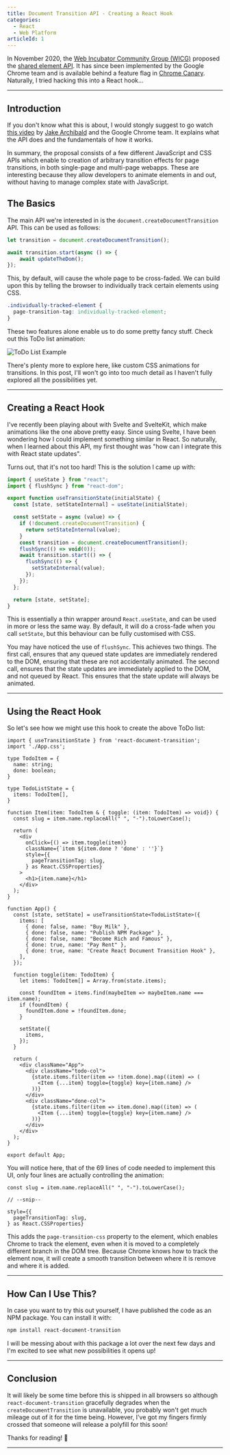 ```yaml
---
title: Document Transition API - Creating a React Hook
categories:
  - React
  - Web Platform
articleId: 1
---
```


In November 2020, the [Web Incubator Community Group (WICG)](https://wicg.io/) proposed the [shared element API](https://github.com/WICG/shared-element-transitions). It has since been implemented by the Google Chrome team and is available behind a feature flag in [Chrome Canary](https://www.google.com/intl/en_uk/chrome/canary/). Naturally, I tried hacking this into a React hook...

---

## Introduction

If you don't know what this is about, I would stongly suggest to go watch [this video](https://www.youtube.com/watch?v=JCJUPJ_zDQ4) by [Jake Archibald](https://jakearchibald.com/) and the Google Chrome team. It explains what the API does and the fundamentals of how it works.

In summary, the proposal consists of a few different JavaScript and CSS APIs which enable to creation of arbitrary transition effects for page transitions, in both single-page and multi-page webapps. These are interesting because they allow developers to animate elements in and out, without having to manage complex state with JavaScript.

## The Basics

The main API we're interested in is the `document.createDocumentTransition` API. This can be used as follows:

```ts
let transition = document.createDocumentTransition();

await transition.start(async () => {
    await updateTheDom();
});
```

This, by default, will cause the whole page to be cross-faded. We can build upon this by telling the browser to individually track certain elements using CSS.

```css
.individually-tracked-element {
  page-transition-tag: individually-tracked-element;
}
```

These two features alone enable us to do some pretty fancy stuff. Check out this ToDo list animation:

![ToDo List Example](./example-todo.gif)

There's plenty more to explore here, like custom CSS animations for transitions. In this post, I'll won't go into too much detail as I haven't fully explored all the possibilities yet.

---

## Creating a React Hook

I've recently been playing about with Svelte and SvelteKit, which make animations like the one above pretty easy. Since using Svelte, I have been wondering how I could implement something similar in React. So naturally, when I learned about this API, my first thought was "how can I integrate this with React state updates".

Turns out, that it's not too hard! This is the solution I came up with:

```ts
import { useState } from "react";
import { flushSync } from "react-dom";

export function useTransitionState(initialState) {
  const [state, setStateInternal] = useState(initialState);

  const setState = async (value) => {
    if (!document.createDocumentTransition) {
      return setStateInternal(value);
    }
    const transition = document.createDocumentTransition();
    flushSync(() => void(0));
    await transition.start(() => {
      flushSync(() => {
        setStateInternal(value);
      });
    });
  };

  return [state, setState];
}
```

This is essentially a thin wrapper around `React.useState`, and can be used in more or less the same way. By default, it will do a cross-fade when you call `setState`, but this behaviour can be fully customised with CSS.

You may have noticed the use of `flushSync`. This achieves two things. The first call, ensures that any queued state updates are immediately rendered to the DOM, ensuring that these are not accidentally animated. The second call, ensures that the state updates are immediately applied to the DOM, and not queued by React. This ensures that the state update will always be animated.

---

## Using the React Hook

So let's see how we might use this hook to create the above ToDo list:

```tsx
import { useTransitionState } from 'react-document-transition';
import './App.css';

type TodoItem = {
  name: string;
  done: boolean;
}

type TodoListState = {
  items: TodoItem[],
}

function Item(item: TodoItem & { toggle: (item: TodoItem) => void}) {
  const slug = item.name.replaceAll(" ", "-").toLowerCase();

  return (
    <div
      onClick={() => item.toggle(item)}
      className={`item ${item.done ? 'done' : ''}`}
      style={{
        pageTransitionTag: slug,
      } as React.CSSProperties}
    >
      <h1>{item.name}</h1>
    </div>
  );
}

function App() {
  const [state, setState] = useTransitionState<TodoListState>({
    items: [
      { done: false, name: "Buy Milk" },
      { done: false, name: "Publish NPM Package" },
      { done: false, name: "Become Rich and Famous" },
      { done: true, name: "Pay Rent" },
      { done: true, name: "Create React Document Transition Hook" },
    ],
  });

  function toggle(item: TodoItem) {
    let items: TodoItem[] = Array.from(state.items);

    const foundItem = items.find(maybeItem => maybeItem.name === item.name);
    if (foundItem) {
      foundItem.done = !foundItem.done;
    }
    
    setState({
      items,
    });
  }

  return (
    <div className="App">
      <div className="todo-col">
        {state.items.filter(item => !item.done).map((item) => (
          <Item {...item} toggle={toggle} key={item.name} />
        ))}
      </div>
      <div className="done-col">
        {state.items.filter(item => item.done).map((item) => (
          <Item {...item} toggle={toggle} key={item.name} />
        ))}
      </div>
    </div>
  );
}

export default App;
```

You will notice here, that of the 69 lines of code needed to implement this UI, only four lines are actually controlling the animation:

```tsx
const slug = item.name.replaceAll(" ", "-").toLowerCase();

// --snip--

style={{
  pageTransitionTag: slug,
} as React.CSSProperties}
```

This adds the `page-transition-css` property to the element, which enables Chrome to track the element, even when it is moved to a completely different branch in the DOM tree. Because Chrome knows how to track the element now, it will create a smooth transition between where it is remove and where it is added.

---

## How Can I Use This?

In case you want to try this out yourself, I have published the code as an NPM package. You can install it with:

```sh
npm install react-document-transition
```

I will be messing about with this package a lot over the next few days and I'm excited to see what new possibilities it opens up!

---

## Conclusion

It will likely be some time before this is shipped in all browsers so although `react-document-transition` gracefully degrades when the `createDocumentTransition` is unavailable, you probably won't get much mileage out of it for the time being. However, I've got my fingers firmly crossed that someone will release a polyfill for this soon!

Thanks for reading! 🥳

---
